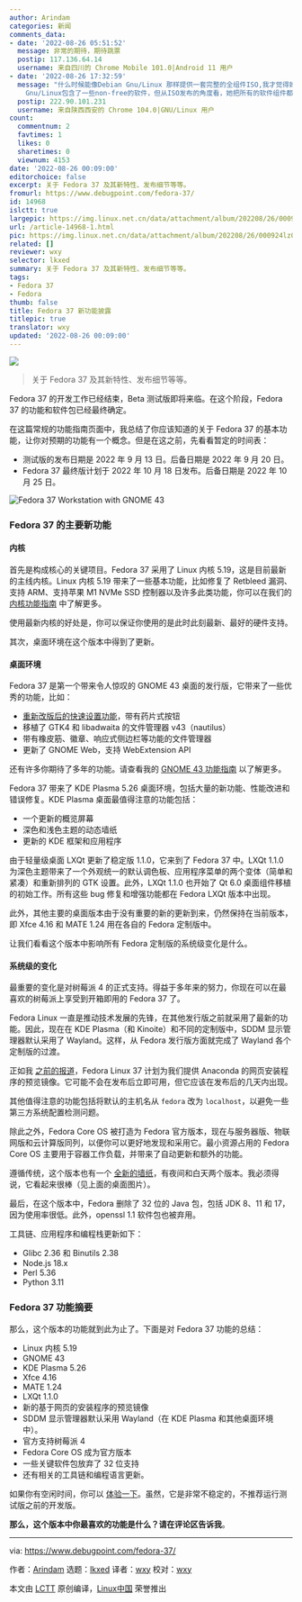```yaml
---
author: Arindam
categories: 新闻
comments_data:
- date: '2022-08-26 05:51:52'
  message: 非常的期待，期待跳票
  postip: 117.136.64.14
  username: 来自四川的 Chrome Mobile 101.0|Android 11 用户
- date: '2022-08-26 17:32:59'
  message: "什么时候能像Debian Gnu/Linux 那样提供一套完整的全组件ISO,我才觉得她是真正的彻头彻尾的自由软件！！！<br />\r\n虽然Debian
    Gnu/Linux包含了一些non-free的软件，但从ISO发布的角度看，她把所有的软件组件都给了用户。无法获得本身就是一种不自由！！！"
  postip: 222.90.101.231
  username: 来自陕西西安的 Chrome 104.0|GNU/Linux 用户
count:
  commentnum: 2
  favtimes: 1
  likes: 0
  sharetimes: 0
  viewnum: 4153
date: '2022-08-26 00:09:00'
editorchoice: false
excerpt: 关于 Fedora 37 及其新特性、发布细节等等。
fromurl: https://www.debugpoint.com/fedora-37/
id: 14968
islctt: true
largepic: https://img.linux.net.cn/data/attachment/album/202208/26/000924lz0vl82vsq2zf0v7.jpg
url: /article-14968-1.html
pic: https://img.linux.net.cn/data/attachment/album/202208/26/000924lz0vl82vsq2zf0v7.jpg.thumb.jpg
related: []
reviewer: wxy
selector: lkxed
summary: 关于 Fedora 37 及其新特性、发布细节等等。
tags:
- Fedora 37
- Fedora
thumb: false
title: Fedora 37 新功能披露
titlepic: true
translator: wxy
updated: '2022-08-26 00:09:00'
---
```


![](/data/attachment/album/202208/26/000924lz0vl82vsq2zf0v7.jpg)



> 
> 关于 Fedora 37 及其新特性、发布细节等等。
> 
> 
> 


Fedora 37 的开发工作已经结束，Beta 测试版即将来临。在这个阶段，Fedora 37 的功能和软件包已经最终确定。


在这篇常规的功能指南页面中，我总结了你应该知道的关于 Fedora 37 的基本功能，让你对预期的功能有一个概念。但是在这之前，先看看暂定的时间表：


* 测试版的发布日期是 2022 年 9 月 13 日。后备日期是 2022 年 9 月 20 日。
* Fedora 37 最终版计划于 2022 年 10 月 18 日发布。后备日期是 2022 年 10 月 25 日。


![Fedora 37 Workstation with GNOME 43](/data/attachment/album/202208/26/000956e3wou3icqptkxwbs.jpg)


### Fedora 37 的主要新功能


#### 内核


首先是构成核心的关键项目。Fedora 37 采用了 Linux 内核 5.19，这是目前最新的主线内核。Linux 内核 5.19 带来了一些基本功能，比如修复了 Retbleed 漏洞、支持 ARM、支持苹果 M1 NVMe SSD 控制器以及许多此类功能，你可以在我们的 [内核功能指南](https://www.debugpoint.com/linux-kernel-5-19/) 中了解更多。


使用最新内核的好处是，你可以保证你使用的是此时此刻最新、最好的硬件支持。


其次，桌面环境在这个版本中得到了更新。


#### 桌面环境


Fedora 37 是第一个带来令人惊叹的 GNOME 43 桌面的发行版，它带来了一些优秀的功能，比如：


* [重新改版后的快速设置功能](https://www.debugpoint.com/gnome-43-quick-settings/)，带有药片式按钮
* 移植了 GTK4 和 libadwaita 的文件管理器 v43（nautilus）
* 带有橡皮筋、徽章、响应式侧边栏等功能的文件管理器
* 更新了 GNOME Web，支持 WebExtension API


还有许多你期待了多年的功能。请查看我的 [GNOME 43 功能指南](https://www.debugpoint.com/gnome-43/) 以了解更多。


Fedora 37 带来了 KDE Plasma 5.26 桌面环境，包括大量的新功能、性能改进和错误修复。KDE Plasma 桌面最值得注意的功能包括：


* 一个更新的概览屏幕
* 深色和浅色主题的动态墙纸
* 更新的 KDE 框架和应用程序


由于轻量级桌面 LXQt 更新了稳定版 1.1.0，它来到了 Fedora 37 中。LXQt 1.1.0 为深色主题带来了一个外观统一的默认调色板、应用程序菜单的两个变体（简单和紧凑）和重新排列的 GTK 设置。此外，LXQt 1.1.0 也开始了 Qt 6.0 桌面组件移植的初始工作。所有这些 bug 修复和增强功能都在 Fedora LXQt 版本中出现。


此外，其他主要的桌面版本由于没有重要的新的更新到来，仍然保持在当前版本，即 Xfce 4.16 和 MATE 1.24 用在各自的 Fedora 定制版中。


让我们看看这个版本中影响所有 Fedora 定制版的系统级变化是什么。


#### 系统级的变化


最重要的变化是对树莓派 4 的正式支持。得益于多年来的努力，你现在可以在最喜欢的树莓派上享受到开箱即用的 Fedora 37 了。


Fedora Linux 一直是推动技术发展的先锋，在其他发行版之前就采用了最新的功能。因此，现在在 KDE Plasma（和 Kinoite）和不同的定制版中，SDDM 显示管理器默认采用了 Wayland。这样，从 Fedora 发行版方面就完成了 Wayland 各个定制版的过渡。


正如我 [之前的报道](https://debugpointnews.com/fedora-37-anaconda-web-ui-installer/)，Fedora Linux 37 计划为我们提供 Anaconda 的网页安装程序的预览镜像。它可能不会在发布后立即可用，但它应该在发布后的几天内出现。


其他值得注意的功能包括将默认的主机名从 `fedora` 改为 `localhost`，以避免一些第三方系统配置检测问题。


除此之外，Fedora Core OS 被打造为 Fedora 官方版本，现在与服务器版、物联网版和云计算版同列，以便你可以更好地发现和采用它。最小资源占用的 Fedora Core OS 主要用于容器工作负载，并带来了自动更新和额外的功能。


遵循传统，这个版本也有一个 [全新的墙纸](https://debugpointnews.com/fedora-37-wallpaper/)，有夜间和白天两个版本。我必须得说，它看起来很棒（见上面的桌面图片）。


最后，在这个版本中，Fedora 删除了 32 位的 Java 包，包括 JDK 8、11 和 17，因为使用率很低。此外，openssl 1.1 软件包也被弃用。


工具链、应用程序和编程栈更新如下：


* Glibc 2.36 和 Binutils 2.38
* Node.js 18.x
* Perl 5.36
* Python 3.11


### Fedora 37 功能摘要


那么，这个版本的功能就到此为止了。下面是对 Fedora 37 功能的总结：


* Linux 内核 5.19
* GNOME 43
* KDE Plasma 5.26
* Xfce 4.16
* MATE 1.24
* LXQt 1.1.0
* 新的基于网页的安装程序的预览镜像
* SDDM 显示管理器默认采用 Wayland（在 KDE Plasma 和其他桌面环境中）。
* 官方支持树莓派 4
* Fedora Core OS 成为官方版本
* 一些关键软件包放弃了 32 位支持
* 还有相关的工具链和编程语言更新。


如果你有空闲时间，你可以 [体验一下](https://dl.fedoraproject.org/pub/fedora/linux/development/37/Workstation/x86_64/iso/)。虽然，它是非常不稳定的，不推荐运行测试版之前的开发版。


**那么，这个版本中你最喜欢的功能是什么？请在评论区告诉我**。




---


via: <https://www.debugpoint.com/fedora-37/>


作者：[Arindam](https://www.debugpoint.com/author/admin1/) 选题：[lkxed](https://github.com/lkxed) 译者：[wxy](https://github.com/wxy) 校对：[wxy](https://github.com/wxy)


本文由 [LCTT](https://github.com/LCTT/TranslateProject) 原创编译，[Linux中国](https://linux.cn/) 荣誉推出